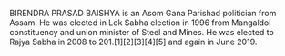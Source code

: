 BIRENDRA PRASAD BAISHYA is an Asom Gana Parishad politician from Assam. He was elected in Lok Sabha election in 1996 from Mangaldoi constituency and union minister of Steel and Mines. He was elected to Rajya Sabha in 2008 to 201.[1][2][3][4][5] and again in June 2019.
